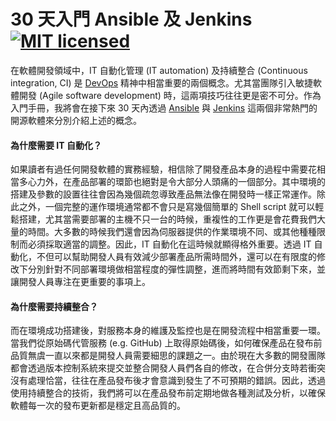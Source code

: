# 30 天入門 Ansible 及 Jenkins [![MIT licensed](https://img.shields.io/badge/license-MIT-blue.svg)](LICENSE)

在軟體開發領域中，IT 自動化管理 (IT automation) 及持續整合 (Continuous integration, CI) 是 [DevOps](https://zh.wikipedia.org/wiki/DevOps) 精神中相當重要的兩個概念。尤其當團隊引入敏捷軟體開發 (Agile software development) 時，這兩項技巧往往更是密不可分。作為入門手冊，我將會在接下來 30 天內透過 [Ansible](https://www.ansible.com/) 與 [Jenkins](https://jenkins.io/) 這兩個非常熱門的開源軟體來分別介紹上述的概念。

#### 為什麼需要 IT 自動化？

如果讀者有過任何開發軟體的實務經驗，相信除了開發產品本身的過程中需要花相當多心力外，在產品部署的環節也絕對是令大部分人頭痛的一個部分。其中環境的搭建及參數的設置往往會因為幾個疏忽導致產品無法像在開發時一樣正常運作。除此之外，一個完整的運作環境通常都不會只是寫幾個簡單的 Shell script 就可以輕鬆搭建，尤其當需要部署的主機不只一台的時候，重複性的工作更是會花費我們大量的時間。大多數的時候我們還會因為伺服器提供的作業環境不同、或其他種種限制而必須採取適當的調整。因此，IT 自動化在這時候就顯得格外重要。透過 IT 自動化，不但可以幫助開發人員有效減少部署產品所需時間外，還可以在有限度的修改下分別針對不同部署環境做相當程度的彈性調整，進而將時間有效節剩下來，並讓開發人員專注在更重要的事項上。

#### 為什麼需要持續整合？

而在環境成功搭建後，對服務本身的維護及監控也是在開發流程中相當重要一環。當我們從原始碼代管服務 (e.g. GitHub) 上取得原始碼後，如何確保產品在發布前品質無虞一直以來都是開發人員需要細思的課題之一。由於現在大多數的開發團隊都會透過版本控制系統來提交並整合開發人員們各自的修改，在合併分支時若衝突沒有處理恰當，往往在產品發布後才會意識到發生了不可預期的錯誤。因此，透過使用持續整合的技術，我們將可以在產品發布前定期地做各種測試及分析，以確保軟體每一次的發布更新都是穩定且高品質的。
